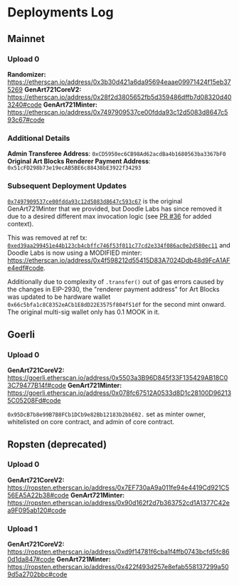 # Deployments Log

## Mainnet

### Upload 0

**Randomizer:** https://etherscan.io/address/0x3b30d421a6da95694eaae09971424f15eb375269
**GenArt721CoreV2:** https://etherscan.io/address/0x28f2d3805652fb5d359486dffb7d08320d403240#code
**GenArt721Minter:** https://etherscan.io/address/0x7497909537ce00fdda93c12d5083d8647c593c67#code

### Additional Details

**Admin Transferee Address**: `0xCD5950ec6CB98Ad62acdBa4b1680563ba3367bF0`
**Original Art Blocks Renderer Payment Address**: `0x51cFD298b73e19ecAB5BE6c88438bE3922f34293`

### Subsequent Deployment Updates

[`0x7497909537ce00fdda93c12d5083d8647c593c67`](https://etherscan.io/address/0x7497909537ce00fdda93c12d5083d8647c593c67#code) is the original GenArt721Minter that we provided, but Doodle Labs has since removed it due to a desired different max invocation logic (see [PR #36](https://github.com/ArtBlocks/artblocks-contracts/pull/36) for added context).

This was removed at ref tx: [`0xed39aa299451e44b123cb4cbffc746f53f011c77cd2e334f086ac0e2d580ec11`](https://etherscan.io/tx/0xed39aa299451e44b123cb4cbffc746f53f011c77cd2e334f086ac0e2d580ec11) and Doodle Labs is now using a MODIFIED minter: https://etherscan.io/address/0x4f598212d55415D83A7024Ddb48d9FcA1AFe4edf#code.

Additionally due to complexity of `.transfer()` out of gas errors caused by the changes in EIP-2930, the "renderer payment address" for Art Blocks was updated to be hardware wallet `0x66c5bfa1c8C8352eACb1E8dD22E3575f804f51df` for the second mint onward. The original multi-sig wallet only has 0.1 MOOK in it.


## Goerli

### Upload 0

**GenArt721CoreV2:** https://goerli.etherscan.io/address/0x5503a3B96D845f33F135429AB18C03C79477B14f#code
**GenArt721Minter:** https://goerli.etherscan.io/address/0x078fc67512A0533d8D1c28100D962135C05208Fd#code

`0x95DcB7b8e99B7B8FCb1DCb9e82Bb12183b2bbE02.` set as minter owner, whitelisted on core contract, and admin of core contract.

## Ropsten (deprecated)

### Upload 0

**GenArt721CoreV2:** https://ropsten.etherscan.io/address/0x7EF730aA9a011fe94e4419Cd921C556EA5A22b38#code
**GenArt721Minter:** https://ropsten.etherscan.io/address/0x90d162f2d7b363752cd1A1377C42ea9F095ab120#code

### Upload 1

**GenArt721CoreV2:** https://ropsten.etherscan.io/address/0xd9f14781f6cba1f4ffb0743bcfd5fc860d1da847#code
**GenArt721Minter:** https://ropsten.etherscan.io/address/0x422f493d257e8efab558137299a509d5a2702bbc#code
